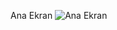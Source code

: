 Ana Ekran
![Ana Ekran](https://github.com/NisanurBulut/PratikForum/blob/master/src/assets/Trailer/anaEkran.gif)